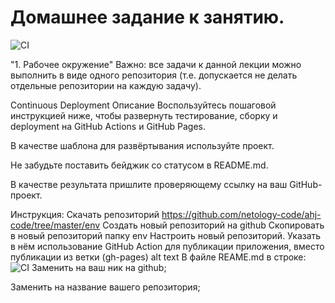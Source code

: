 # Домашнее задание к занятию.

![CI](https://github.com/<OWNER>/<REPOSITORY>/actions/workflows/web.yml/badge.svg)

"1. Рабочее окружение"
Важно: все задачи к данной лекции можно выполнить в виде одного репозитория (т.е. допускается не делать отдельные репозитории на каждую задачу).

Continuous Deployment
Описание
Воспользуйтесь пошаговой инструкцией ниже, чтобы развернуть тестирование, сборку и deployment на GitHub Actions и GitHub Pages.

В качестве шаблона для развёртывания используйте проект.

Не забудьте поставить бейджик со статусом в README.md.

В качестве результата пришлите проверяющему ссылку на ваш GitHub-проект.

Инструкция:
Скачать репозиторий https://github.com/netology-code/ahj-code/tree/master/env
Создать новый репозиторий на github
Скопировать в новый репозиторий папку env
Настроить новый репозиторий. Указать в нём использование GitHub Action для публикации приложения, вместо публикации из ветки (gh-pages) alt text
В файле REAME.md в строке:
![CI](https://github.com/<OWNER>/<REPOSITORY>/actions/workflows/web.yml/badge.svg)
Заменить <OWNER> на ваш ник на github;

Заменить <REPOSITORY> на название вашего репозитория;